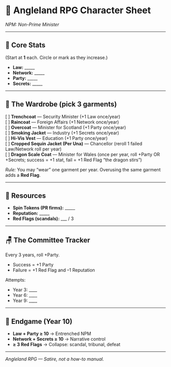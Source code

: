 # 📄 Angleland RPG Character Sheet  
*NPM: Non-Prime Minister*  

---

## 🧾 Core Stats  
(Start at **1** each. Circle or mark as they increase.)  

- **Law:** _____  
- **Network:** _____  
- **Party:** _____  
- **Secrets:** _____  

---

## 🧥 The Wardrobe (pick 3 garments)  

[ ] **Trenchcoat** — Security Minister (+1 Law once/year)  
[ ] **Raincoat** — Foreign Affairs (+1 Network once/year)  
[ ] **Overcoat** — Minister for Scotland (+1 Party once/year)  
[ ] **Smoking Jacket** — Industry (+1 Secrets once/year)  
[ ] **Hi-Vis Vest** — Education (+1 Party once/year)  
[ ] **Cropped Sequin Jacket (Per Una)** — Chancellor (reroll 1 failed Law/Network roll per year)  
[ ] **Dragon Scale Coat** — Minister for Wales (once per year, roll +Party OR +Secrets; success = +1 stat, fail = +1 Red Flag “the dragon stirs”)  

*Rule:* You may “wear” one garment per year. Overusing the same garment adds a **Red Flag**.  

---

## 🎲 Resources  

- **Spin Tokens (PR firms):** _____  
- **Reputation:** _____  
- **Red Flags (scandals):** ___ / 3  

---

## 🪑 The Committee Tracker  

Every 3 years, roll +Party.  
- Success = +1 Party  
- Failure = +1 Red Flag and –1 Reputation  

Attempts:  
- Year 3: ____  
- Year 6: ____  
- Year 9: ____  

---

## 🏁 Endgame (Year 10)  

- **Law + Party ≥ 10** → Entrenched NPM  
- **Network + Secrets ≥ 10** → Narrative control  
- **≥ 3 Red Flags** → Collapse: scandal, tribunal, defeat  

---

*Angleland RPG — Satire, not a how-to manual.*  
